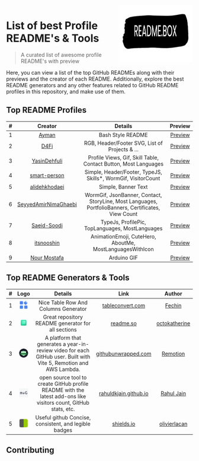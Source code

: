 <img src="src/REAME.BOX.Logo.png" width="200" height="155" align="right" />

# List of best Profile README's & Tools

> A curated list of awesome profile README's with preview

Here, you can view a list of the top GitHub READMEs along with their previews and the creator of each README.
Additionally, explore the best README generators and any other features related to GitHub README profiles in this
repository, and make use of them.

## Top README Profiles

| # |                               Creator 	                                |                                              Details 	                                              |                                             Preview 	                                             |
|:-:|:----------------------------------------------------------------------:|:---------------------------------------------------------------------------------------------------:|:-------------------------------------------------------------------------------------------------:|
| 1 |               [Ayman](https://github.com/eymeen/eymeen/blob/main/README-old.md)                |                                         Bash Style README 	                                         |        [Preview](https://GitHub.com/4xmen/README.BOX/blob/main/README's/Eymeen/Preview.md)        |
| 2 |                 [D4Fi](https://github.com/D4Fi#README)                 |                           RGB, Header/Footer SVG, List of Projects & ...                            |         [Preview](https://GitHub.com/4xmen/README.BOX/blob/main/README's/D4Fi/Preview.md)         |
| 3 |         [YasinDehfuli](https://github.com/YasinDehfuli#README)         |                   Profile Views, Gif, Skill Table, Contact Button, Most Languages                   |     [Preview](https://GitHub.com/4xmen/README.BOX/blob/main/README's/YasinDehfuli/Preview.md)     |
| 4 |         [smart-person](https://github.com/smart-person#README)         |                    Simple, Header/Footer, TypeJS, Skills*, WormGif, VisitorCount                    |     [Preview](https://GitHub.com/4xmen/README.BOX/blob/main/README's/smart-person/Preview.md)     |
| 5 |        [alidehkhodaei](https://github.com/alidehkhodaei#README)        |                                         Simple, Banner Text                                         |    [Preview](https://GitHub.com/4xmen/README.BOX/blob/main/README's/alidehkhodaei/Preview.md)     |
| 6 | [SeyyedAmirNimaGhaebi](https://github.com/SeyyedAmirNimaGhaebi#README) | WormGif, JsonBanner, Contact, StoryLine, Most Languages, PortfolioBanners, Certificates, View Count | [Preview](https://GitHub.com/4xmen/README.BOX/blob/main/README's/SeyyedAmirNimaGhaebi/Preview.md) |
| 7 |          [Saeid-Soodi](https://github.com/Saeid-Soodi#README)          |                           TypeJs, ProfilePic, TopLanguages, MostLanguages                           |     [Preview](https://GitHub.com/4xmen/README.BOX/blob/main/README's/Saeid-Soodi/Preview.md)      |
| 8 |           [itsnooshin](https://github.com/itsnooshin#README)           |                      AnimationEmoji, CuteHero, AboutMe, MostLanguagesWithIcon                       |      [Preview](https://GitHub.com/4xmen/README.BOX/blob/main/README's/itsnooshin/Preview.md)      |
| 9 |           [Nour Mostafa](https://github.com/Nour-MK)           |                      Arduino GIF                       |      [Preview](https://GitHub.com/4xmen/README.BOX/blob/main/README's/Nour-MK/Preview.md)      |

## Top README Generators & Tools

| # |                            Logo                            |                                                      Details                                                       |                                        Link                                         |                      Author                       |
|:-:|:----------------------------------------------------------:|:------------------------------------------------------------------------------------------------------------------:|:-----------------------------------------------------------------------------------:|:-------------------------------------------------:|
| 1 |   <img src="src/logos/tableconvert.com.png" width="24">    |                                        Nice Table Row And Columns Generator                                        |                    [tableconvert.com](https://tableconvert.com)                     |        [Fechin](https://github.com/Fechin)        |
| 2 |       <img src="src/logos/readme.so.png" width="24">       |                                 Great repository README generator for all sections                                 |                           [readme.so](https://readme.so)                            | [octokatherine](https://github.com/octokatherine) |
| 3 |  <img src="src/logos/githubunwrapped.com.png" width="24">  | A platform that generates a year-in-review video for each GitHub user. Built with Vite 5, Remotion and AWS Lambda. |                 [githubunwrapped.com](https://githubunwrapped.com)                  |    [Remotion](https://github.com/remotion-dev)    |
| 4 | <img src="src/logos/rahuldkjain.github.io.png" width="24"> |  open source tool to create GitHub profile README with the latest add-ons like visitors count, GitHub stats, etc.  | [rahuldkjain.github.io](https://rahuldkjain.github.io/gh-profile-readme-generator/) |   [Rahul Jain](https://github.com/rahuldkjain)    |
| 5 |      <img src="src/logos/shields.io.png" width="24">       |                               Useful github Concise, consistent, and legible badges                                |                          [shields.io](https://shields.io/)                          |  [olivierlacan](https://github.com/olivierlacan)  |

## Contributing
